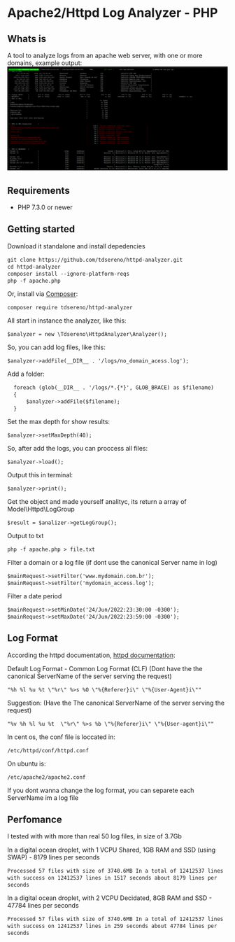 
Apache2/Httpd Log Analyzer - PHP
=
## Whats is
A tool to analyze logs from an apache web server, with one or more domains, example output:
<img src="https://github.com/tdsereno/httpd-analyzer/blob/main/result_example.png">

## Requirements
 + PHP 7.3.0 or newer 
## Getting started
Download it standalone and install depedencies

    git clone https://github.com/tdsereno/httpd-analyzer.git
    cd httpd-analyzer
    composer install --ignore-platform-reqs
    php -f apache.php 

Or, install via [Composer](https://getcomposer.org/): 

    composer require tdsereno/httpd-analyzer

 All start in instance the analyzer, like this:

    $analyzer = new \Tdsereno\HttpdAnalyzer\Analyzer();

  So, you can add log files, like this:

    $analyzer->addFile(__DIR__ . '/logs/no_domain_acess.log');

Add a folder:

      foreach (glob(__DIR__ . '/logs/*.{*}', GLOB_BRACE) as $filename)
      {
          $analyzer->addFile($filename);
      }

Set the max depth for show results:     

    $analyzer->setMaxDepth(40);    

So, after add the logs, you can proccess all files:

    $analyzer->load();

Output this in terminal:

    $analyzer->print();

   Get the object and made yourself analityc, its return a array of Model\Httpd\LogGroup

    $result = $analizer->getLogGroup();
  Output to txt

    php -f apache.php > file.txt


Filter a domain or a log file (if dont use the canonical Server name in log)

    $mainRequest->setFilter('www.mydomain.com.br');
    $mainRequest->setFilter('mydomain_access.log');

Filter a date period

    $mainRequest->setMinDate('24/Jun/2022:23:30:00 -0300');
    $mainRequest->setMaxDate('24/Jun/2022:23:59:00 -0300');

## Log Format
According the httpd documentation, [httpd documentation](https://httpd.apache.org/docs/2.4/mod/mod_log_config.html#examples):

Default Log Format - Common Log Format (CLF)
(Dont have the the canonical ServerName of the server serving the request)

    "%h %l %u %t \"%r\" %>s %O \"%{Referer}i\" \"%{User-Agent}i\""

Suggestion: (Have the The canonical ServerName of the server serving the request)

    "%v %h %l %u %t  \"%r\" %>s %b \"%{Referer}i\" \"%{User-agent}i\""

In cent os, the conf file is loccated in:

    /etc/httpd/conf/httpd.conf

On ubuntu is:

    /etc/apache2/apache2.conf

If you dont wanna change the log format, you can separete each ServerName im a log file



## Perfomance
I tested with with more than real 50 log files, in  size of 3.7Gb

In a digital ocean droplet, with 1 VCPU Shared, 1GB RAM and SSD (using SWAP) -  8179 lines per seconds

    Processed 57 files with size of 3740.6MB In a total of 12412537 lines with success on 12412537 lines in 1517 seconds about 8179 lines per seconds

In a digital ocean droplet, with 2 VCPU Decidated, 8GB RAM and SSD - 47784 lines per seconds
    
    Processed 57 files with size of 3740.6MB In a total of 12412537 lines with success on 12412537 lines in 259 seconds about 47784 lines per seconds
